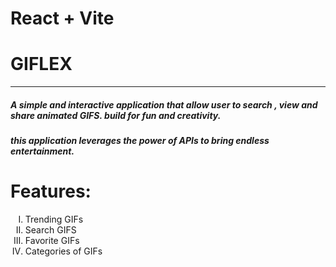 # React + Vite

<h1>GIFLEX</h1>
<hr/>
<h5>A simple and interactive application that allow user to search , view and share animated GIFS. build for fun and creativity. </h5>
<h5>this application leverages the power of APIs to bring endless entertainment.</h5>

<h1>Features:</h1>
<ol type="I">
<li>Trending GIFs</li>
<li>Search GIFS</li>
<li>Favorite GIFs</li>
<li>Categories of GIFs</li>
</ol>